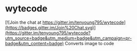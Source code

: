 # wytecode
[![Join the chat at https://gitter.im/tenyoung795/wytecode](https://badges.gitter.im/Join%20Chat.svg)](https://gitter.im/tenyoung795/wytecode?utm_source=badge&utm_medium=badge&utm_campaign=pr-badge&utm_content=badge)
Converts image to code

